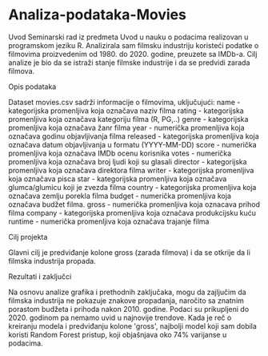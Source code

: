# Analiza-podataka-Movies

Uvod
Seminarski rad iz predmeta Uvod u nauku o podacima realizovan u programskom jeziku R. Analizirala sam filmsku industriju koristeći podatke o filmovima proizvedenim od 1980. do 2020. godine, preuzete sa IMDb-a. Cilj analize je bio da se istraži stanje filmske industrije i da se predvidi zarada filmova.

Opis podataka

Dataset movies.csv sadrži informacije o filmovima, uključujući:
    name - kategorijska promenljiva koja označava naziv filma
    rating - kategorijska promenljiva koja označava kategoriju filma (R, PG,..)
    genre - kategorijska promenljiva koja označava žanr filma
    year - numerička promenljiva koja označava godinu objavljivanja filma
    released - kategorijska promenljiva koja označava datum objavljivanja u formatu (YYYY-MM-DD)
    score - numerička promenljiva koja označava IMDb ocenu korisnika
    votes - numerička promenljiva koja označava broj ljudi koji su glasali
    director - kategorijska promenljiva koja označava direktora filma
    writer - kategorijska promenljiva koja označava pisca
    star - kategorijska promenljiva koja označava glumca/glumicu koji je zvezda filma
    country - kategorijska promenljiva koja označava zemlju porekla filma
    budget - numerička promenljiva koja označava budžet filma.
    gross - numerička promenljiva koja oznacava prihod filma
    company - kategorijska promenljiva koja označava produkcijsku kuću
    runtime - numerička promenljiva koja označava trajanje filma

Cilj projekta

Glavni cilj je predviđanje kolone gross (zarada filmova) i da se otkrije da li filmska industrija propada.

Rezultati i zaključci

Na osnovu analize grafika i prethodnih zaključaka, mogu da zajljučim da filmska industrija ne pokazuje znakove propadanja, naročito sa znatnim porastom budžeta i prihoda nakon 2010. godine. Podaci su prikupljeni do 2020. godinom pa nemamo uvid u najnovije trendove. Kada je reč o kreiranju modela i predviđanju kolone 'gross', najbolji model koji sam dobila koristi Random Forest pristup, koji objašnjava oko 74% varijanse u podacima.
